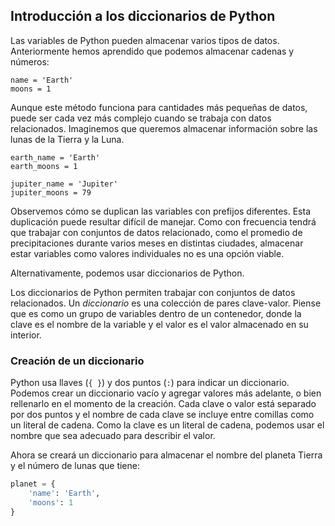 ## Introducción a los diccionarios de Python

Las variables de Python pueden almacenar varios tipos de datos. Anteriormente hemos aprendido que podemos almacenar cadenas y números:

```
name = 'Earth'
moons = 1
```

Aunque este método funciona para cantidades más pequeñas de datos, puede ser cada vez más complejo cuando se trabaja con datos relacionados. Imaginemos que queremos almacenar información sobre las lunas de la Tierra y la Luna.

```
earth_name = 'Earth'
earth_moons = 1

jupiter_name = 'Jupiter'
jupiter_moons = 79
```

Observemos cómo se duplican las variables con prefijos diferentes. Esta duplicación puede resultar difícil de manejar. Como con frecuencia tendrá que trabajar con conjuntos de datos relacionado, como el promedio de precipitaciones durante varios meses en distintas ciudades, almacenar estar variables como valores individuales no es una opción viable.

Alternativamente, podemos usar diccionarios de Python.

Los diccionarios de Python permiten trabajar con conjuntos de datos relacionados. Un _diccionario_ es una colección de pares clave-valor. Piense que es como un grupo de variables dentro de un contenedor, donde la clave es el nombre de la variable y el valor es el valor almacenado en su interior.

### Creación de un diccionario

Python usa llaves (```{ }```) y dos puntos (```:```) para indicar un diccionario. Podemos crear un diccionario vacío y agregar valores más adelante, o bien rellenarlo en el momento de la creación. Cada clave o valor está separado por dos puntos y el nombre de cada clave se incluye entre comillas como un literal de cadena. Como la clave es un literal de cadena, podemos usar el nombre que sea adecuado para describir el valor.

Ahora se creará un diccionario para almacenar el nombre del planeta Tierra y el número de lunas que tiene:

``` Python
planet = {
    'name': 'Earth',
    'moons': 1
}
```


